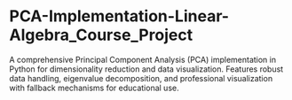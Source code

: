 # PCA-Implementation-Linear-Algebra_Course_Project
A comprehensive Principal Component Analysis (PCA) implementation in Python for dimensionality reduction and data visualization. Features robust data handling, eigenvalue decomposition, and professional visualization with fallback mechanisms for educational use.
